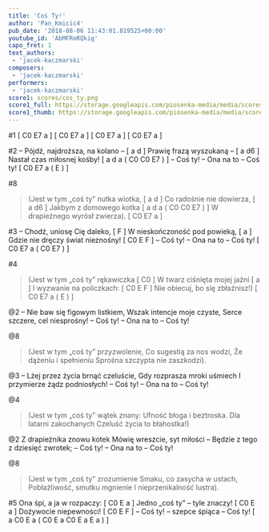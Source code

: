 ```yaml
---
title: 'Coś Ty!'
author: 'Pan_Kmicic4'
pub_date: '2018-08-06 11:43:01.819525+00:00'
youtube_id: 'AbMFRoRQkig'
capo_fret: 1
text_authors:
 - 'jacek-kaczmarski'
composers:
 - 'jacek-kaczmarski'
performers:
 - 'jacek-kaczmarski'
score1: scores/cos_ty.png
score1_full: https://storage.googleapis.com/piosenka-media/media/scores/cos_ty.png
score1_thumb: https://storage.googleapis.com/piosenka-media/media/scores/cos_ty.png.180x0_q85_upscale.png
---
```


#1
[ C0 E7 a ]
[ C0 E7 a ]
[ C0 E7 a ]
[ C0 E7 a ]

#2
– Pójdź, najdroższa, na kolano – [ a d ]
Prawię frazą wyszukaną – [ a d6 ]
Nastał czas miłosnej kośby! [ a d a ( C0 C0 E7 ) ]
– Coś ty! – Ona na to – Coś ty! [ C0 E7 a ( E ) ]

#8
>(Jest w tym „coś ty” nutka wiotka, [ a d ]
>Co radośnie nie dowierza, [ a d6 ]
>Jakbym z domowego kotka [ a d a ( C0 C0 E7 ) ]
>W drapieżnego wyrósł zwierza). [ C0 E7 a ]

#3
– Chodź, uniosę Cię daleko, [ F ]
W nieskończoność pod powieką, [ a ]
Gdzie nie dręczy świat nieznośny! [ C0 E F ]
– Coś ty! – Ona na to – Coś ty! [ C0 E7 a ( C0 E7 ) ]

#4
>(Jest w tym „coś ty” rękawiczka [ C0 ]
>W twarz ciśnięta mojej jaźni [ a ]
>I wyzwanie na policzkach: [ C0 E F ]
>Nie obiecuj, bo się zbłaźnisz!) [ C0 E7 a ( E ) ]

@2
– Nie baw się figowym listkiem,
Wszak intencje moje czyste,
Serce szczere, cel niesprośny!
– Coś ty! – Ona na to – Coś ty!

@8
>(Jest w tym „coś ty” przyzwolenie,
>Co sugestią za nos wodzi,
>Że dążeniu i spełnieniu
>Sprośna szczypta nie zaszkodzi).

@3
– Lżej przez życia brnąć czeluście,
Gdy rozprasza mroki uśmiech
I przymierze żądz podniosłych!
– Coś ty! – Ona na to – Coś ty!

@4
>(Jest w tym „coś ty” wątek znany:
>Ufność błoga i beztroska.
>Dla latarni zakochanych
>Czeluść życia to błahostka!)

@2
Z drapieżnika znowu kotek
Mówię wreszcie, syt miłości –
Będzie z tego z dziesięć zwrotek;
– Coś ty! – Ona na to – Coś ty!

@8
>(Jest w tym „coś ty” zrozumienie
>Smaku, co zasycha w ustach,
>Pobłażliwość, smutku mgnienie
>I nieprzenikalność lustra).

#5
Ona śpi, a ja w rozpaczy: [ C0 E a  ]
Jedno „coś ty” – tyle znaczy! [ C0 E a ]
Dożywocie niepewności! [ C0 E F ]
– Coś ty! – szepce śpiąca – Coś ty! [ a C0 E a ( C0 E a C0 E a E a ) ]